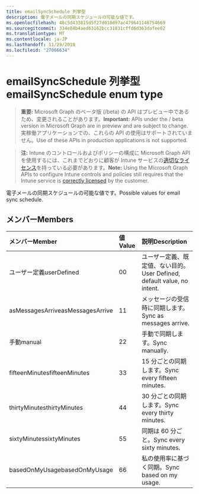 ```yaml
---
title: emailSyncSchedule 列挙型
description: 電子メールの同期スケジュールの可能な値です。
ms.openlocfilehash: 48c5d433815d5f27d018d97ac479641146754669
ms.sourcegitcommit: 334e84b4aed63162bcc31831cffd6d363dafee02
ms.translationtype: MT
ms.contentlocale: ja-JP
ms.lasthandoff: 11/29/2018
ms.locfileid: "27066634"
---
```

# <a name="emailsyncschedule-enum-type"></a><span data-ttu-id="04356-103">emailSyncSchedule 列挙型</span><span class="sxs-lookup"><span data-stu-id="04356-103">emailSyncSchedule enum type</span></span>

> <span data-ttu-id="04356-104">**重要:** Microsoft Graph のベータ版 (/beta) の API はプレビュー中であるため、変更されることがあります。</span><span class="sxs-lookup"><span data-stu-id="04356-104">**Important:** APIs under the / beta version in Microsoft Graph are in preview and are subject to change.</span></span> <span data-ttu-id="04356-105">実稼働アプリケーションでの、これらの API の使用はサポートされていません。</span><span class="sxs-lookup"><span data-stu-id="04356-105">Use of these APIs in production applications is not supported.</span></span>

> <span data-ttu-id="04356-106">**注:** Intune のコントロールおよびポリシーの構成に Microsoft Graph API を使用するには、これまでどおりに顧客が Intune サービスの[適切なライセンス](https://go.microsoft.com/fwlink/?linkid=839381)を持っている必要があります。</span><span class="sxs-lookup"><span data-stu-id="04356-106">**Note:** Using the Microsoft Graph APIs to configure Intune controls and policies still requires that the Intune service is [correctly licensed](https://go.microsoft.com/fwlink/?linkid=839381) by the customer.</span></span>

<span data-ttu-id="04356-107">電子メールの同期スケジュールの可能な値です。</span><span class="sxs-lookup"><span data-stu-id="04356-107">Possible values for email sync schedule.</span></span>
## <a name="members"></a><span data-ttu-id="04356-108">メンバー</span><span class="sxs-lookup"><span data-stu-id="04356-108">Members</span></span>
|<span data-ttu-id="04356-109">メンバー</span><span class="sxs-lookup"><span data-stu-id="04356-109">Member</span></span>|<span data-ttu-id="04356-110">値</span><span class="sxs-lookup"><span data-stu-id="04356-110">Value</span></span>|<span data-ttu-id="04356-111">説明</span><span class="sxs-lookup"><span data-stu-id="04356-111">Description</span></span>|
|:---|:---|:---|
|<span data-ttu-id="04356-112">ユーザー定義</span><span class="sxs-lookup"><span data-stu-id="04356-112">userDefined</span></span>|<span data-ttu-id="04356-113">0</span><span class="sxs-lookup"><span data-stu-id="04356-113">0</span></span>|<span data-ttu-id="04356-114">ユーザー定義、既定値、ない目的。</span><span class="sxs-lookup"><span data-stu-id="04356-114">User Defined, default value, no intent.</span></span>|
|<span data-ttu-id="04356-115">asMessagesArrive</span><span class="sxs-lookup"><span data-stu-id="04356-115">asMessagesArrive</span></span>|<span data-ttu-id="04356-116">1</span><span class="sxs-lookup"><span data-stu-id="04356-116">1</span></span>|<span data-ttu-id="04356-117">メッセージの受信時に同期します。</span><span class="sxs-lookup"><span data-stu-id="04356-117">Sync as messages arrive.</span></span>|
|<span data-ttu-id="04356-118">手動</span><span class="sxs-lookup"><span data-stu-id="04356-118">manual</span></span>|<span data-ttu-id="04356-119">2</span><span class="sxs-lookup"><span data-stu-id="04356-119">2</span></span>|<span data-ttu-id="04356-120">手動で同期します。</span><span class="sxs-lookup"><span data-stu-id="04356-120">Sync manually.</span></span>|
|<span data-ttu-id="04356-121">fifteenMinutes</span><span class="sxs-lookup"><span data-stu-id="04356-121">fifteenMinutes</span></span>|<span data-ttu-id="04356-122">3</span><span class="sxs-lookup"><span data-stu-id="04356-122">3</span></span>|<span data-ttu-id="04356-123">15 分ごとの同期します。</span><span class="sxs-lookup"><span data-stu-id="04356-123">Sync every fifteen minutes.</span></span>|
|<span data-ttu-id="04356-124">thirtyMinutes</span><span class="sxs-lookup"><span data-stu-id="04356-124">thirtyMinutes</span></span>|<span data-ttu-id="04356-125">4</span><span class="sxs-lookup"><span data-stu-id="04356-125">4</span></span>|<span data-ttu-id="04356-126">30 分ごとの同期します。</span><span class="sxs-lookup"><span data-stu-id="04356-126">Sync every thirty minutes.</span></span>|
|<span data-ttu-id="04356-127">sixtyMinutes</span><span class="sxs-lookup"><span data-stu-id="04356-127">sixtyMinutes</span></span>|<span data-ttu-id="04356-128">5</span><span class="sxs-lookup"><span data-stu-id="04356-128">5</span></span>|<span data-ttu-id="04356-129">同期は 60 分ごと。</span><span class="sxs-lookup"><span data-stu-id="04356-129">Sync every sixty minutes.</span></span>|
|<span data-ttu-id="04356-130">basedOnMyUsage</span><span class="sxs-lookup"><span data-stu-id="04356-130">basedOnMyUsage</span></span>|<span data-ttu-id="04356-131">6</span><span class="sxs-lookup"><span data-stu-id="04356-131">6</span></span>|<span data-ttu-id="04356-132">私の使用率に基づく同期。</span><span class="sxs-lookup"><span data-stu-id="04356-132">Sync based on my usage.</span></span>|





